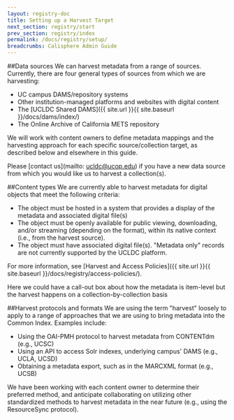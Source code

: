 ```yaml
---
layout: registry-doc
title: Setting up a Harvest Target
next_section: registry/start
prev_section: registry/index
permalink: /docs/registry/setup/
breadcrumbs: Calisphere Admin Guide
---
```


##Data sources
We can harvest metadata from a range of sources. Currently, there are four general types of sources from which we are harvesting:

- UC campus DAMS/repository systems
- Other institution-managed platforms and websites with digital content
- The [UCLDC Shared DAMS]({{ site.url }}{{ site.baseurl }}/docs/dams/index/)
- The Online Archive of California METS repository

We will work with content owners to define metadata mappings and the harvesting approach for each specific source/collection target, as described below and elsewhere in this guide.

Please [contact us](mailto: ucldc@ucop.edu) if you have a new data source from which you would like us to harvest a collection(s).

##Content types
We are currently able to harvest metadata for digital objects that meet the following criteria:

- The object must be hosted in a system that provides a display of the metadata and associated digital file(s)
- The object must be openly available for public viewing, downloading, and/or streaming (depending on the format), within its native context (i.e., from the harvest source). 
- The object must have associated digital file(s). "Metadata only" records are not currently supported by the UCLDC platform.

For more information, see [Harvest and Access Policies]({{ site.url }}{{ site.baseurl }}/docs/registry/access-policies/).

<div class="note"><p>Here we could have a call-out box about how the metadata is item-level but the harvest happens on a collection-by-collection basis</p></div>

##Harvest protocols and formats
We are using the term "harvest" loosely to apply to a range of approaches that we are using to bring metadata into the Common Index.  Examples include:

- Using the OAI-PMH protocol to harvest metadata from CONTENTdm (e.g., UCSC)
- Using an API to access Solr indexes, underlying campus' DAMS (e.g., UCLA, UCSD) 
- Obtaining a metadata export, such as in the MARCXML format (e.g., UCSB)

We have been working with each content owner to determine their preferred method, and anticipate collaborating on utilizing other standardized methods to harvest metadata in the near future (e.g., using the ResourceSync protocol). 
